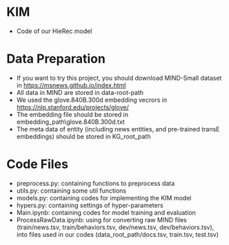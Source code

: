 # KIM
- Code of our HieRec model

# Data Preparation
- If you want to try this project, you should download MIND-Small dataset in https://msnews.github.io/index.html
- All data in MIND are stored in data-root-path
- We used the glove.840B.300d embedding vecrors in https://nlp.stanford.edu/projects/glove/
- The embedding file should be stored in embedding\_path\glove.840B.300d.txt
- The meta data of entity (including news entities, and pre-trained transE embeddings) should be stored in KG\_root\_path

# Code Files
- preprocess.py: containing functions to preprocess data
- utils.py: containing some util functions
- models.py: containing codes for implementing the KIM model
- hypers.py: containing settings of hyper-parameters
- Main.ipynb: containing codes for model training and evaluation
- ProcessRawData.ipynb: using for converting raw MIND files (train/news.tsv, train/behaviors.tsv, dev/news.tsv, dev/behaviors.tsv), into files used in our codes (data_root_path/docs.tsv, train.tsv, test.tsv)

